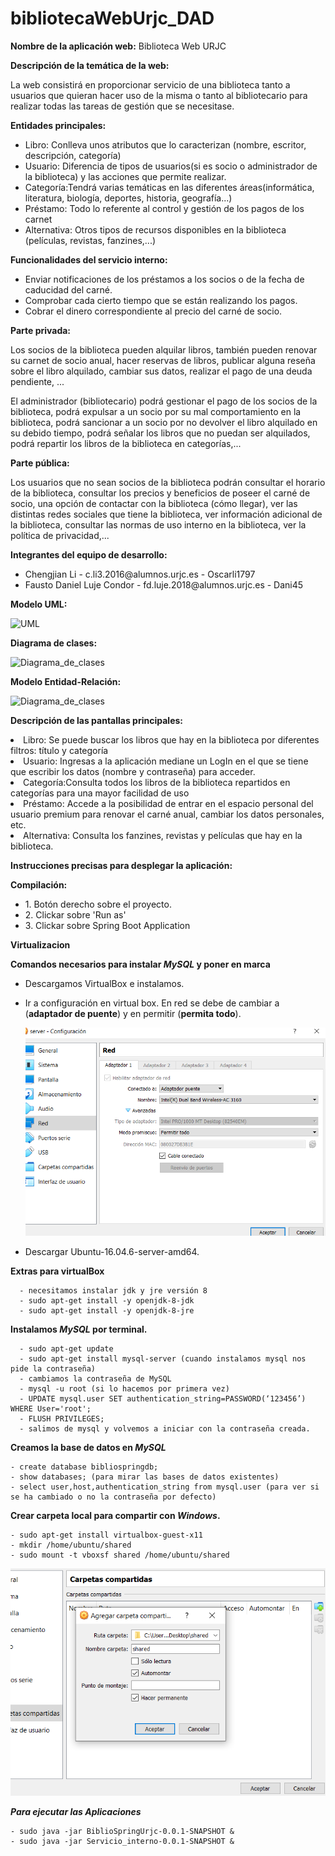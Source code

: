 # bibliotecaWebUrjc_DAD

**Nombre de la aplicación web:** Biblioteca Web URJC

**Descripción de la temática de la web:**
<p>La web consistirá en proporcionar servicio de una biblioteca tanto a usuarios que quieran hacer uso de la misma o tanto al bibliotecario para realizar todas las tareas de gestión que se necesitase. </p>

**Entidades principales:**
<ul>
<li> Libro: Conlleva unos atributos que lo caracterizan (nombre, escritor, descripción, categoría) </li>
<li>Usuario: Diferencia de tipos de usuarios(si es socio o administrador de la biblioteca) y las acciones que permite realizar.</li>
<li>Categoría:Tendrá varias temáticas en las diferentes áreas(informática, literatura, biología, deportes, historia, geografía...)</li>
<li>Préstamo: Todo lo referente al control y gestión de los pagos de los carnet</li>
<li>Alternativa: Otros tipos de recursos disponibles en la biblioteca (películas, revistas, fanzines,...) </li>
</ul>

**Funcionalidades del servicio interno:**
<ul>
<li>Enviar notificaciones de los préstamos a los socios o de la fecha de caducidad del carné.</li>
<li>Comprobar cada cierto tiempo que se están realizando los pagos.</li>
<li>Cobrar el dinero correspondiente al precio del carné de socio.</li>
</ul>  

**Parte privada:**
<p>Los socios de la biblioteca pueden alquilar libros, también pueden renovar su carnet de socio anual, hacer reservas de libros, publicar alguna reseña sobre el libro alquilado, cambiar sus datos, realizar el pago de una deuda pendiente, ... </p>
<p>El administrador (bibliotecario) podrá gestionar el pago de los socios de la biblioteca, podrá expulsar a un socio por su mal comportamiento en la biblioteca, podrá sancionar a un socio por no devolver el libro alquilado en su debido tiempo, podrá señalar los libros que no puedan ser alquilados, podrá repartir los libros de la biblioteca en categorías,... </p>

**Parte pública:**
<p>Los usuarios que no sean socios de la biblioteca podrán consultar el horario de la biblioteca, consultar los precios y beneficios de poseer el carné de socio, una opción de contactar con la biblioteca (cómo llegar), ver las distintas redes sociales que tiene la biblioteca, ver información adicional de la biblioteca, consultar las normas de uso interno en la biblioteca, ver la política de privacidad,...</p>

**Integrantes del equipo de desarrollo:**
<ul>
<li> Chengjian Li - c.li3.2016@alumnos.urjc.es - Oscarli1797</li>
<li> Fausto Daniel Luje Condor - fd.luje.2018@alumnos.urjc.es - Dani45</li>
</ul>

**Modelo UML:**

![UML](https://github.com/agustinlopezg/bibliotecaWebUrjc_DAD/blob/master/UML_FASE3.jpg?raw=true)    

**Diagrama de clases:**

![Diagrama_de_clases](https://github.com/agustinlopezg/bibliotecaWebUrjc_DAD/blob/master/diagramaClasesDAD_fase3.jpg?raw=true)
      
**Modelo Entidad-Relación:**

![Diagrama_de_clases](https://github.com/agustinlopezg/bibliotecaWebUrjc_DAD/blob/master/MODELO_E_R.png?raw=true)
     
**Descripción de las pantallas principales:** 

<li> Libro: Se puede buscar los libros que hay en la biblioteca por diferentes filtros: título y categoría </li>
<li>Usuario: Ingresas a la aplicación mediane un LogIn en el que se tiene que escribir los datos (nombre y contraseña) para acceder.</li>
<li>Categoría:Consulta todos los libros de la biblioteca repartidos en categorías para una mayor facilidad de uso</li>
<li>Préstamo: Accede a la posibilidad de entrar en el espacio personal del usuario premium para renovar el carné anual, cambiar los datos personales, etc.</li>
<li>Alternativa: Consulta los fanzines, revistas y películas que hay en la biblioteca. </li>

**Instrucciones precisas para desplegar la aplicación:**

**Compilación:**
<ul>
      <li>1. Botón derecho sobre el proyecto. </li>
      <li>2. Clickar sobre 'Run as' </li>
      <li>3. Clickar sobre Spring Boot Application</li>
</ul>

**Virtualizacion**

**Comandos necesarios para instalar *MySQL* y poner en marca**
 - Descargamos VirtualBox  e instalamos.
 - Ir a configuración en virtual box. En red se debe de cambiar a (**adaptador de puente**) y en permitir (**permita todo**).

   ![UML](https://raw.githubusercontent.com/Dani45/BiblioSpringUrjc/master/conf.png?token=AXgZXivDSk95eP71ggg-DFSXnEXvMFomks5ctk1iwA%3D%3D)
 
 - Descargar Ubuntu-16.04.6-server-amd64.
 

**Extras para virtualBox**
		
	  - necesitamos instalar jdk y jre versión 8 	 
	  - sudo apt-get install -y openjdk-8-jdk
	  - sudo apt-get install -y openjdk-8-jre

 
  **Instalamos *MySQL* por terminal.**

	  - sudo apt-get update
	  - sudo apt-get install mysql-server (cuando instalamos mysql nos pide la contraseña)
	  - cambiamos la contraseña de MySQL
	  - mysql -u root (si lo hacemos por primera vez)
	  - UPDATE mysql.user SET authentication_string=PASSWORD(‘123456’) WHERE User='root';
	  - FLUSH PRIVILEGES;
	  - salimos de mysql y volvemos a iniciar con la contraseña creada.

**Creamos la base de datos en *MySQL***

	- create database bibliospringdb;
	- show databases; (para mirar las bases de datos existentes)
	- select user,host,authentication_string from mysql.user (para ver si se ha cambiado o no la contraseña por defecto)

**Crear carpeta local para compartir con *Windows*.**
	
	- sudo apt-get install virtualbox-guest-x11
	- mkdir /home/ubuntu/shared
	- sudo mount -t vboxsf shared /home/ubuntu/shared
	

   ![UML](https://raw.githubusercontent.com/Dani45/BiblioSpringUrjc/master/red.png?token=AXgZXtmVABrcwcrSsqVcMIEGZkR0pE2Yks5ctk1kwA%3D%3D) 

***Para ejecutar las Aplicaciones***

	- sudo java -jar BiblioSpringUrjc-0.0.1-SNAPSHOT &
	- sudo java -jar Servicio_interno-0.0.1-SNAPSHOT &




